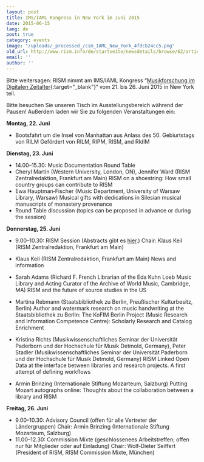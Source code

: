 ```yaml
---
layout: post
title: IMS/IAML Kongress in New York im Juni 2015
date: 2015-06-15
lang: de
post: true
category: events
image: "/uploads/_processed_/csm_IAML_New_York_4fdcb24cc5.png"
old_url: http://www.rism.info/de/startseite/newsdetails/browse/62/article/64/imsiaml-congress-in-new-york-june-2015.html
email: ''
author: ''
---
```



Bitte weitersagen: RISM nimmt am IMS/IAML Kongress “[Musikforschung im Digitalen Zeitalter](http://www.musiclibraryassoc.org/BlankCustom.asp?page=IAML_IMS_2015){:target="_blank"}“ vom 21. bis 26. Juni 2015 in New York teil.



Bitte besuchen Sie unseren Tisch im Ausstellungsbereich während der Pausen! Außerdem laden wir Sie zu folgenden Veranstaltungen ein:



**Montag, 22. Juni**

- Bootsfahrt um die Insel von Manhattan aus Anlass des 50. Gebiurtstags von RILM
Gefördert von RILM, RIPM, RISM, and RIdIM

**Dienstag, 23. Juni**

- 14.00–15.30: Music Documentation Round Table
- Cheryl Martin (Western University, London, ON), Jennifer Ward (RISM Zentralredaktion, Frankfurt am Main)
RISM on a shoestring: How small country groups can contribute to RISM
- Ewa Hauptman‐Fischer (Music Department, University of Warsaw Library, Warsaw)
Musical gifts with dedications in Silesian musical manuscripts of monastery provenance
- Round Table discussion (topics can be proposed in advance or during the session)


**Donnerstag, 25. Juni**

- 9.00–10.30: RISM Session (Abstracts gibt es [hier](/de/publikationen/iaml-conferences/2015.html#c3139).)
Chair: Klaus Keil (RISM Zentralredaktion, Frankfurt am Main)

- Klaus Keil (RISM Zentralredaktion, Frankfurt am Main)
News and information
- Sarah Adams (Richard F. French Librarian of the Eda Kuhn Loeb Music Library and Acting Curator of the Archive of World Music, Cambridge, MA)
RISM and the future of source studies in the US
- Martina Rebmann (Staatsbibliothek zu Berlin, Preußischer Kulturbesitz, Berlin)
Author and watermark research on music handwriting at the Staatsbibliothek zu Berlin: The KoFIM Berlin Project (Music Research and Information Competence Centre): Scholarly Research and Catalog Enrichment
- Kristina Richts (Musikwissenschaftliches Seminar der Universität Paderborn und der Hochschule für Musik Detmold, Germany), Peter Stadler (Musikwissenschaftliches Seminar der Universität Paderborn und der Hochschule für Musik Detmold, Germany)
RISM Linked Open Data at the interface between libraries and research projects. A first attempt of defining workflows
- Armin Brinzing (Internationale Stiftung Mozarteum, Salzburg)
Putting Mozart autographs online: Thoughts about the collaboration between a library and RISM

**Freitag, 26. Juni**

- 9.00–10.30: Advisory Council (offen für alle Vertreter der Ländergruppen)
Chair: Armin Brinzing (Internationale Stiftung Mozarteum, Salzburg)
- 11.00–12.30: Commission Mixte (geschlossenees Arbeitstreffen; offen nur für Mitglieder oder auf Einladung)
Chair: Wolf‐Dieter Seiffert (President of RISM, RISM Commission Mixte, München)





<script type="text/javascript">var switchTo5x=true;</script><script type="text/javascript" src="http://w.sharethis.com/button/buttons.js"></script><script type="text/javascript">stLight.options({publisher: "9b601438-1ce1-49d8-bfd7-9cff5df54c17", doNotHash: false, doNotCopy: false, hashAddressBar: false});</script>